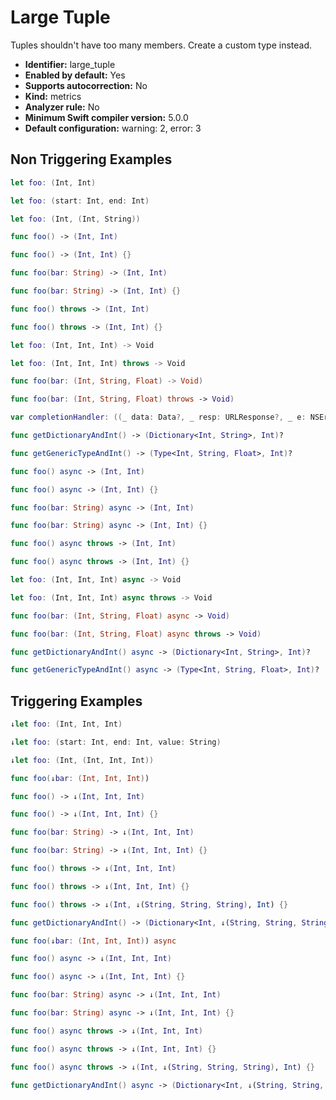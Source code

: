 # Large Tuple

Tuples shouldn't have too many members. Create a custom type instead.

* **Identifier:** large_tuple
* **Enabled by default:** Yes
* **Supports autocorrection:** No
* **Kind:** metrics
* **Analyzer rule:** No
* **Minimum Swift compiler version:** 5.0.0
* **Default configuration:** warning: 2, error: 3

## Non Triggering Examples

```swift
let foo: (Int, Int)

```

```swift
let foo: (start: Int, end: Int)

```

```swift
let foo: (Int, (Int, String))

```

```swift
func foo() -> (Int, Int)

```

```swift
func foo() -> (Int, Int) {}

```

```swift
func foo(bar: String) -> (Int, Int)

```

```swift
func foo(bar: String) -> (Int, Int) {}

```

```swift
func foo() throws -> (Int, Int)

```

```swift
func foo() throws -> (Int, Int) {}

```

```swift
let foo: (Int, Int, Int) -> Void

```

```swift
let foo: (Int, Int, Int) throws -> Void

```

```swift
func foo(bar: (Int, String, Float) -> Void)

```

```swift
func foo(bar: (Int, String, Float) throws -> Void)

```

```swift
var completionHandler: ((_ data: Data?, _ resp: URLResponse?, _ e: NSError?) -> Void)!

```

```swift
func getDictionaryAndInt() -> (Dictionary<Int, String>, Int)?

```

```swift
func getGenericTypeAndInt() -> (Type<Int, String, Float>, Int)?

```

```swift
func foo() async -> (Int, Int)

```

```swift
func foo() async -> (Int, Int) {}

```

```swift
func foo(bar: String) async -> (Int, Int)

```

```swift
func foo(bar: String) async -> (Int, Int) {}

```

```swift
func foo() async throws -> (Int, Int)

```

```swift
func foo() async throws -> (Int, Int) {}

```

```swift
let foo: (Int, Int, Int) async -> Void

```

```swift
let foo: (Int, Int, Int) async throws -> Void

```

```swift
func foo(bar: (Int, String, Float) async -> Void)

```

```swift
func foo(bar: (Int, String, Float) async throws -> Void)

```

```swift
func getDictionaryAndInt() async -> (Dictionary<Int, String>, Int)?

```

```swift
func getGenericTypeAndInt() async -> (Type<Int, String, Float>, Int)?

```

## Triggering Examples

```swift
↓let foo: (Int, Int, Int)

```

```swift
↓let foo: (start: Int, end: Int, value: String)

```

```swift
↓let foo: (Int, (Int, Int, Int))

```

```swift
func foo(↓bar: (Int, Int, Int))

```

```swift
func foo() -> ↓(Int, Int, Int)

```

```swift
func foo() -> ↓(Int, Int, Int) {}

```

```swift
func foo(bar: String) -> ↓(Int, Int, Int)

```

```swift
func foo(bar: String) -> ↓(Int, Int, Int) {}

```

```swift
func foo() throws -> ↓(Int, Int, Int)

```

```swift
func foo() throws -> ↓(Int, Int, Int) {}

```

```swift
func foo() throws -> ↓(Int, ↓(String, String, String), Int) {}

```

```swift
func getDictionaryAndInt() -> (Dictionary<Int, ↓(String, String, String)>, Int)?

```

```swift
func foo(↓bar: (Int, Int, Int)) async

```

```swift
func foo() async -> ↓(Int, Int, Int)

```

```swift
func foo() async -> ↓(Int, Int, Int) {}

```

```swift
func foo(bar: String) async -> ↓(Int, Int, Int)

```

```swift
func foo(bar: String) async -> ↓(Int, Int, Int) {}

```

```swift
func foo() async throws -> ↓(Int, Int, Int)

```

```swift
func foo() async throws -> ↓(Int, Int, Int) {}

```

```swift
func foo() async throws -> ↓(Int, ↓(String, String, String), Int) {}

```

```swift
func getDictionaryAndInt() async -> (Dictionary<Int, ↓(String, String, String)>, Int)?

```